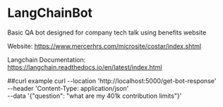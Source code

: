 # LangChainBot

Basic QA bot designed for company tech talk using benefits website

Website: https://www.mercerhrs.com/microsite/costar/index.shtml

Langchain Documentation: https://langchain.readthedocs.io/en/latest/index.html

##curl example
curl --location 'http://localhost:5000/get-bot-response' \
--header 'Content-Type: application/json' \
--data '{"question": "what are my 401k contribution limits"}'
